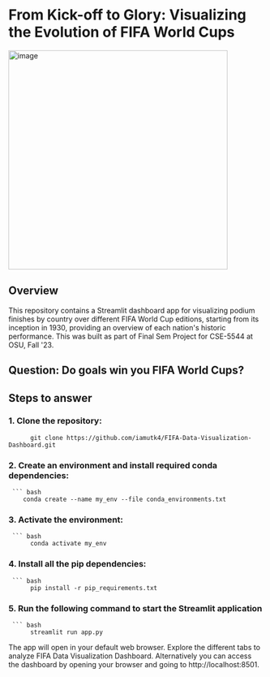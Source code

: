 # From Kick-off to Glory: Visualizing the Evolution of FIFA World Cups

<img width="432" alt="image" src="https://github.com/iamutk4/FIFA-Data-Visualization-Dashboard/assets/69798933/f3ecb317-eb22-49f0-abdd-9834ed7ed7a2">

## Overview

This repository contains a Streamlit dashboard app for visualizing podium finishes by country over different FIFA World Cup editions, starting from its inception in 1930, providing an overview of each nation's historic performance. This was built as part of Final Sem Project for CSE-5544 at OSU, Fall '23.

## Question: Do goals win you FIFA World Cups?

## Steps to answer

### 1. Clone the repository:

          git clone https://github.com/iamutk4/FIFA-Data-Visualization-Dashboard.git
   
### 2. Create an environment and install required conda dependencies:
     ``` bash
        conda create --name my_env --file conda_environments.txt
   
### 3. Activate the environment:
     ``` bash
          conda activate my_env
          
### 4. Install all the pip dependencies:
     ``` bash
          pip install -r pip_requirements.txt
          
### 5. Run the following command to start the Streamlit application
     ``` bash
          streamlit run app.py

The app will open in your default web browser. Explore the different tabs to analyze FIFA Data Visualization Dashboard. Alternatively you can access the dashboard by opening your browser and going to http://localhost:8501.
